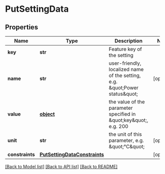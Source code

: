 # PutSettingData

## Properties
Name | Type | Description | Notes
------------ | ------------- | ------------- | -------------
**key** | **str** | Feature key of the setting | 
**name** | **str** | user-friendly, localized name of the setting, e.g. \&quot;Power status\&quot; | [optional] 
**value** | [**object**](.md) | the value of the parameter specified in \&quot;key\&quot;, e.g. 200 | 
**unit** | **str** | the unit of this parameter, e.g. \&quot;°C\&quot; | [optional] 
**constraints** | [**PutSettingDataConstraints**](PutSettingDataConstraints.md) |  | [optional] 

[[Back to Model list]](../README.md#documentation-for-models) [[Back to API list]](../README.md#documentation-for-api-endpoints) [[Back to README]](../README.md)


